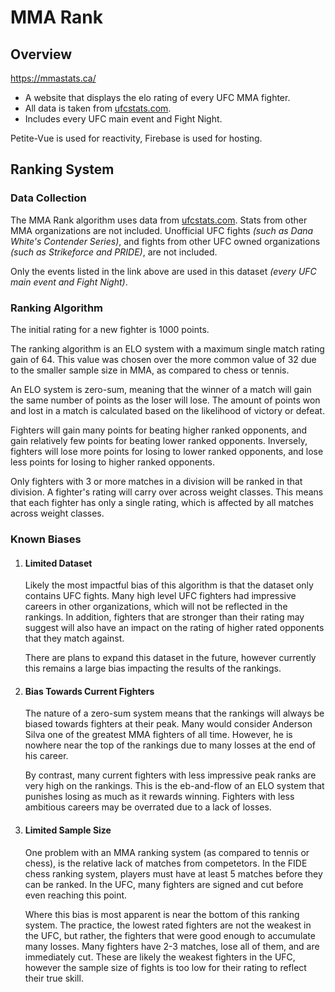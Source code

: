 # MMA Rank

## Overview
https://mmastats.ca/

- A website that displays the elo rating of every UFC MMA fighter.  
- All data is taken from [ufcstats.com](http://www.ufcstats.com/statistics/events/completed).
- Includes every UFC main event and Fight Night.

Petite-Vue is used for reactivity, Firebase is used for hosting.

## Ranking System

### Data Collection

The MMA Rank algorithm uses data from [ufcstats.com](http://www.ufcstats.com/statistics/events/completed). Stats from other MMA organizations are not included. Unofficial UFC fights <i>(such as Dana White's Contender Series)</i>, and fights from other UFC owned organizations <i>(such as Strikeforce and PRIDE)</i>, are not included.

Only the events listed in the link above are used in this dataset <i>(every UFC main event and Fight Night)</i>.

### Ranking Algorithm

The initial rating for a new fighter is 1000 points.

The ranking algorithm is an ELO system with a maximum single match rating gain of 64. This value was chosen over the more common value of 32 due to the smaller sample size in MMA, as compared to chess or tennis.
    
An ELO system is zero-sum, meaning that the winner of a match will gain the same number of points as the loser will lose. The amount of points won and lost in a match is calculated based on the likelihood of victory or defeat. 

Fighters will gain many points for beating higher ranked opponents, and gain relatively few points for beating lower ranked opponents. Inversely, fighters will lose more points for losing to lower ranked opponents, and lose less points for losing to 
higher ranked opponents.

Only fighters with 3 or more matches in a division will be ranked in that division. A fighter's rating will carry over across weight classes. This means that each fighter has only a single rating, which is affected by all matches across weight classes. 

### Known Biases

1. #### Limited Dataset

    Likely the most impactful bias of this algorithm is that the dataset only contains UFC fights. Many high level UFC fighters had impressive careers in other organizations, which will not be reflected in the rankings. In addition, fighters that are stronger than their rating may suggest will also have an impact on the rating of higher rated opponents that they match against. 

    There are plans to expand this dataset in the future, however currently this remains a large bias impacting the results of the rankings.

2. #### Bias Towards Current Fighters

    The nature of a zero-sum system means that the rankings will always be biased towards fighters at their peak. Many would consider Anderson Silva one of the greatest MMA fighters of all time. However, he is nowhere near the top of the rankings due to many losses at the end of his career.
            
    By contrast, many current fighters with less impressive peak ranks are very high on the rankings. This is the eb-and-flow of an ELO system that punishes losing as much as it rewards winning. Fighters with less ambitious careers may be overrated due to a lack of losses.

3. #### Limited Sample Size

    One problem with an MMA ranking system (as compared to tennis or chess), is the relative lack of matches from competetors. In the FIDE chess ranking system, players must have at least 5 matches before they can be ranked. In the UFC, many fighters are signed and cut before even reaching this point.
            
    Where this bias is most apparent is near the bottom of this ranking system. The practice, the lowest rated fighters are not the weakest in the UFC, but rather, the fighters that were good enough to accumulate many losses. Many fighters have 2-3 matches, lose all of them, and are immediately cut. These are likely the weakest fighters in the UFC, however the sample size of fights is too low for their rating to reflect their true skill. 







        
